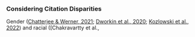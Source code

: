 ### Considering Citation Disparities

Gender ([Chatterjee & Werner, 2021](http://www.doi.org/10.1001/jamanetworkopen.2021.14509); [Dworkin et al., 2020](https://doi.org/10.1038/s41593-020-0658-y); [Kozlowski et al., 2022](https://doi.org/10.1073/pnas.2113067119)) and racial ([Chakravartty et al., 